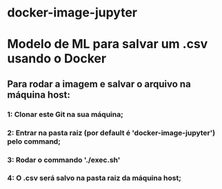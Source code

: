 # docker-image-jupyter
# Modelo de ML para salvar um .csv usando o Docker

## Para rodar a imagem e salvar o arquivo na máquina host:
### 1: Clonar este Git na sua máquina;
### 2: Entrar na pasta raiz (por default é 'docker-image-jupyter') pelo command;
### 3: Rodar o commando './exec.sh'
### 4: O .csv será salvo na pasta raiz da máquina host;
